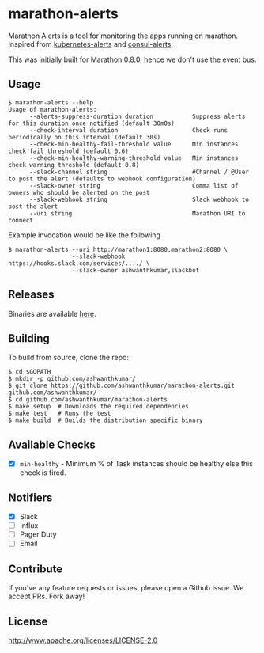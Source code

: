 # marathon-alerts

Marathon Alerts is a tool for monitoring the apps running on marathon. Inspired from [kubernetes-alerts](https://github.com/AcalephStorage/kubernetes-alerts) and [consul-alerts](https://github.com/AcalephStorage/consul-alerts).

This was initially built for Marathon 0.8.0, hence we don't use the event bus.

## Usage
```
$ marathon-alerts --help
Usage of marathon-alerts:
      --alerts-suppress-duration duration           Suppress alerts for this duration once notified (default 30m0s)
      --check-interval duration                     Check runs periodically on this interval (default 30s)
      --check-min-healthy-fail-threshold value      Min instances check fail threshold (default 0.6)
      --check-min-healthy-warning-threshold value   Min instances check warning threshold (default 0.8)
      --slack-channel string                        #Channel / @User to post the alert (defaults to webhook configuration)
      --slack-owner string                          Comma list of owners who should be alerted on the post
      --slack-webhook string                        Slack webhook to post the alert
      --uri string                                  Marathon URI to connect
```

Example invocation would be like the following
```
$ marathon-alerts --uri http://marathon1:8080,marathon2:8080 \
                  --slack-webhook https://hooks.slack.com/services/..../ \
                  --slack-owner ashwanthkumar,slackbot
```

## Releases
Binaries are available [here](https://github.com/ashwanthkumar/marathon-alerts/releases).

## Building
To build from source, clone the repo:

```
$ cd $GOPATH
$ mkdir -p github.com/ashwanthkumar/
$ git clone https://github.com/ashwanthkumar/marathon-alerts.git github.com/ashwanthkumar/
$ cd github.com/ashwanthkumar/marathon-alerts
$ make setup  # Downloads the required dependencies
$ make test   # Runs the test
$ make build  # Builds the distribution specific binary
```

## Available Checks
- [x] `min-healthy` - Minimum % of Task instances should be healthy else this check is fired.

## Notifiers
- [x] Slack
- [ ] Influx
- [ ] Pager Duty
- [ ] Email

## Contribute
If you've any feature requests or issues, please open a Github issue. We accept PRs. Fork away!

## License
http://www.apache.org/licenses/LICENSE-2.0
